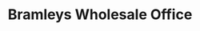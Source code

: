 ---
title: "Bramleys Wholesale Office"
url: /cirencester/bramleys-wholesale-office/
shop: wholesale
---